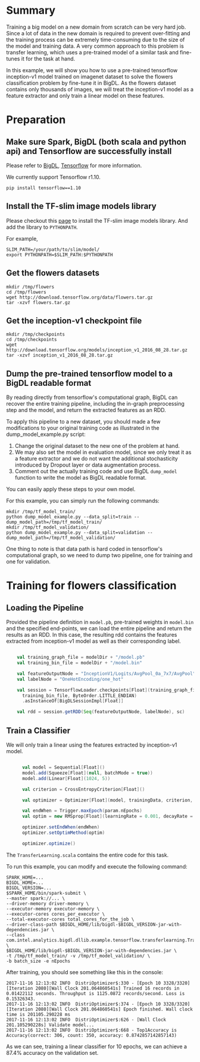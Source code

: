 # Summary

Training a big model on a new domain from scratch can be very hard job. Since a lot of data in
the new domain is required to prevent over-fitting and the training process can be extremely
time-consuming due to the size of the model and training data. A very common approach to this
problem is transfer learning, which uses a pre-trained model of a similar task and fine-tunes it
for the task at hand.

In this example, we will show you how to use a pre-trained tensorflow inception-v1 model trained on
imagenet dataset to solve the flowers classification problem by fine-tune it in BigDL. As the flowers
dataset contains only thousands of images, we will treat the inception-v1 model as a feature extractor
and only train a linear model on these features.

# Preparation

## Make sure Spark, BigDL (both scala and python api) and Tensorflow are successfully install

Please refer to [BigDL](https://bigdl-project.github.io/master/), [Tensorflow](https://www.tensorflow.org/versions/r1.10/install/) for more information.

We currently support Tensorflow r1.10.

```shell
pip install tensorflow==1.10
```

## Install the TF-slim image models library

Please checkout this [page](https://github.com/tensorflow/models/tree/master/research/slim#installing-the-tf-slim-image-models-library)
to install the TF-slim image models library. And add the library to `PYTHONPATH`.

For example,

```shell
SLIM_PATH=/your/path/to/slim/model/
export PYTHONPATH=$SLIM_PATH:$PYTHONPATH
```

## Get the flowers datasets

```shell
mkdir /tmp/flowers
cd /tmp/flowers
wget http://download.tensorflow.org/data/flowers.tar.gz
tar -xzvf flowers.tar.gz
```

## Get the inception-v1 checkpoint file

```shell
mkdir /tmp/checkpoints
cd /tmp/checkpoints
wget http://download.tensorflow.org/models/inception_v1_2016_08_28.tar.gz
tar -xzvf inception_v1_2016_08_28.tar.gz
```

## Dump the pre-trained tensorflow model to a BigDL readable format

By reading directly from tensorflow's computational graph, BigDL can recover
the entire training pipeline, including the in-graph preprocessing step and the
model, and return the extracted features as an RDD. 

To apply this pipeline to a new dataset, you should made a few modifications to your original training
code as illustrated in the dump_model_example.py script:

  1. Change the original dataset to the new one of the problem at hand.
  2. We may also set the model in evaluation model, since we only treat
  it as a feature extractor and we do not want the additional stochasticity
  introduced by Dropout layer or data augmentation process.
  3. Comment out the actually training code and use BigDL `dump_model` function
  to write the model as BigDL readable format.
  
You can easily apply these steps to your own model.

For this example, you can simply run the following commands:

```shell
mkdir /tmp/tf_model_train/
python dump_model_example.py --data_split=train --dump_model_path=/tmp/tf_model_train/
mkdir /tmp/tf_model_validation/
python dump_model_example.py --data_split=validation --dump_model_path=/tmp/tf_model_validation/
```

One thing to note is that data path is hard coded in tensorflow's computational graph, so we need
to dump two pipeline, one for training and one for validation.

# Training for flowers classification

## Loading the Pipeline

Provided the pipeline definition in `model.pb`, pre-trained weights in `model.bin` and
the specified end-points, we can load the entire pipeline and return the results as an
RDD. In this case, the resulting rdd contains the features extracted from inception-v1 model
as well as their corresponding label.

```scala

    val training_graph_file = modelDir + "/model.pb"
    val training_bin_file = modelDir + "/model.bin"

    val featureOutputNode = "InceptionV1/Logits/AvgPool_0a_7x7/AvgPool"
    val labelNode = "OneHotEncoding/one_hot"

    val session = TensorflowLoader.checkpoints[Float](training_graph_file,
      training_bin_file, ByteOrder.LITTLE_ENDIAN)
      .asInstanceOf[BigDLSessionImpl[Float]]

    val rdd = session.getRDD(Seq(featureOutputNode, labelNode), sc)

```

## Train a Classifier

We will only train a linear using the features extracted by inception-v1 model.

```scala

      val model = Sequential[Float]()
      model.add(Squeeze[Float](null, batchMode = true))
      model.add(Linear[Float](1024, 5))

      val criterion = CrossEntropyCriterion[Float]()

      val optimizer = Optimizer[Float](model, trainingData, criterion, param.batchSize)

      val endWhen = Trigger.maxEpoch(param.nEpochs)
      val optim = new RMSprop[Float](learningRate = 0.001, decayRate = 0.9)

      optimizer.setEndWhen(endWhen)
      optimizer.setOptimMethod(optim)

      optimizer.optimize()
```

The `TransferLearning.scala` contains the entire code for this task.

To run this example, you can modify and execute the following command:

```shell
SPARK_HOME=...
BIGDL_HOME=...
BIGDL_VERSION=...
$SPARK_HOME/bin/spark-submit \
--master spark://... \
--driver-memory driver-memory \
--executor-memory executor-memory \
--executor-cores cores_per_executor \
--total-executor-cores total_cores_for_the_job \
--driver-class-path $BIGDL_HOME/lib/bigdl-$BIGDL_VERSION-jar-with-dependencies.jar \
--class com.intel.analytics.bigdl.dllib.example.tensorflow.transferlearning.TransferLearning  \
$BIGDL_HOME/lib/bigdl-$BIGDL_VERSION-jar-with-dependencies.jar \
-t /tmp/tf_model_train/ -v /tmp/tf_model_validation/ \
-b batch_size -e nEpochs
```

After training, you should see something like this in the console:

```
2017-11-16 12:13:02 INFO  DistriOptimizer$:330 - [Epoch 10 3328/3320][Iteration 2080][Wall Clock 201.064860541s] Trained 16 records in 0.01422112 seconds. Throughput is 1125.0872 records/second. Loss is 0.15326343. 
2017-11-16 12:13:02 INFO  DistriOptimizer$:374 - [Epoch 10 3328/3320][Iteration 2080][Wall Clock 201.064860541s] Epoch finished. Wall clock time is 201105.290228 ms
2017-11-16 12:13:02 INFO  DistriOptimizer$:626 - [Wall Clock 201.105290228s] Validate model...
2017-11-16 12:13:02 INFO  DistriOptimizer$:668 - Top1Accuracy is Accuracy(correct: 306, count: 350, accuracy: 0.8742857142857143)
```
As we can see, training a linear classifier for 10 epochs, we can achieve a 
87.4% accuracy on the validation set.

  
  







